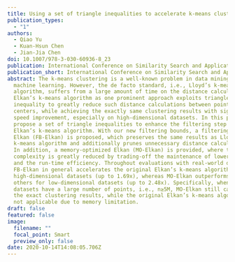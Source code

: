 ```yaml
---
title: Using a set of triangle inequalities to accelerate k-means clustering
publication_types:
  - "1"
authors:
  - Qiao Yu
  - Kuan-Hsun Chen
  - Jian-Jia Chen
doi: 10.1007/978-3-030-60936-8_23
publication: International Conference on Similarity Search and Applications
publication_short: International Conference on Similarity Search and Applications
abstract: The k-means clustering is a well-known problem in data mining and
  machine learning. However, the de facto standard, i.e., Lloyd’s k-mean
  algorithm, suffers from a large amount of time on the distance calculations.
  Elkan’s k-means algorithm as one prominent approach exploits triangle
  inequality to greatly reduce such distance calculations between points and
  centers, while achieving the exactly same clustering results with significant
  speed improvement, especially on high-dimensional datasets. In this paper, we
  propose a set of triangle inequalities to enhance the filtering step of
  Elkan’s k-means algorithm. With our new filtering bounds, a filtering-based
  Elkan (FB-Elkan) is proposed, which preserves the same results as Lloyd’s
  k-means algorithm and additionally prunes unnecessary distance calculations.
  In addition, a memory-optimized Elkan (MO-Elkan) is provided, where the space
  complexity is greatly reduced by trading-off the maintenance of lower bounds
  and the run-time efficiency. Throughout evaluations with real-world datasets,
  FB-Elkan in general accelerates the original Elkan’s k-means algorithm for
  high-dimensional datasets (up to 1.69x), whereas MO-Elkan outperforms the
  others for low-dimensional datasets (up to 2.48x). Specifically, when the
  datasets have a large number of points, i.e., n≥5M, MO-Elkan still can derive
  the exact clustering results, while the original Elkan’s k-means algorithm is
  not applicable due to memory limitation.
draft: false
featured: false
image:
  filename: ""
  focal_point: Smart
  preview_only: false
date: 2020-10-14T14:08:05.706Z
---
```

